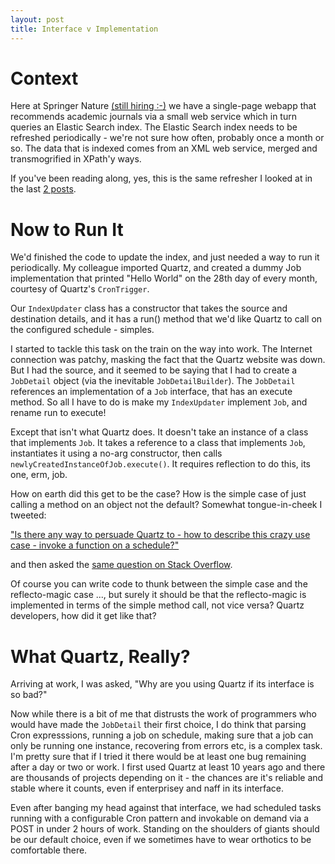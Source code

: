 ```yaml
---
layout: post
title: Interface v Implementation
---
```


# Context

Here at Springer Nature [(still hiring :-)](https://www.linkedin.com/jobs/springer-science-business-media-jobs) we have a single-page webapp that recommends academic journals via a small web service which in turn queries an Elastic Search index. The Elastic Search index needs to be refreshed periodically - we're not sure how often, probably once a month or so. The data that is indexed comes from an XML web service, merged and transmogrified in XPath'y ways.

If you've been reading along, yes, this is the same refresher I looked at in the last [2 posts](/2016/04/23/mocks-v-approvals-tests-part1/).

# Now to Run It

We'd finished the code to update the index, and just needed a way to run it periodically. My colleague imported Quartz, and created a dummy Job implementation that printed "Hello World" on the 28th day of every month, courtesy of Quartz's `CronTrigger`.

Our `IndexUpdater` class has a constructor that takes the source and destination details, and it has a run() method that we'd like Quartz to call on the configured schedule - simples.

I started to tackle this task on the train on the way into work. The Internet connection was patchy, masking the fact that the Quartz website was down. But I had the source, and it seemed to be saying that I had to create a `JobDetail` object (via the inevitable `JobDetailBuilder`). The `JobDetail` references an implementation of a `Job` interface, that has an execute method. So all I have to do is make my `IndexUpdater` implement `Job`, and rename run to execute!

Except that isn't what Quartz does. It doesn't take an instance of a class that implements `Job`. It takes a reference to a class that implements `Job`, instantiates it using a no-arg constructor, then calls `newlyCreatedInstanceOfJob.execute()`. It requires reflection to do this, its one, erm, job.

How on earth did this get to be the case? How is the simple case of just calling a method on an object not the default? Somewhat tongue-in-cheek I tweeted:

["Is there any way to persuade Quartz to - how to describe this crazy use case - invoke a function on a schedule?"]( https://twitter.com/duncanmcg/status/712918584658419712)

and then asked the [same question on Stack Overflow](http://stackoverflow.com/q/36196191/97777).

Of course you can write code to thunk between the simple case and the reflecto-magic case ..., but surely it should be that the reflecto-magic is implemented in terms of the simple method call, not vice versa? Quartz developers, how did it get like that?

# What Quartz, Really?

Arriving at work, I was asked, "Why are you using Quartz if its interface is so bad?"

Now while there is a bit of me that distrusts the work of programmers who would have made the `JobDetail` their first choice, I do think that parsing Cron expresssions, running a job on schedule, making sure that a job can only be running one instance, recovering from errors etc, is a complex task. I'm pretty sure that if I tried it there would be at least one bug remaining after a day or two or work. I first used Quartz at least 10 years ago and there are thousands of projects depending on it - the chances are it's reliable and stable where it counts, even if enterprisey and naff in its interface.

Even after banging my head against that interface, we had scheduled tasks running with a configurable Cron pattern and invokable on demand via a POST in under 2 hours of work. Standing on the shoulders of giants should be our default choice, even if we sometimes have to wear orthotics to be comfortable there.